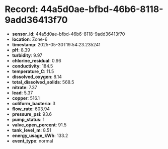 # Record: 44a5d0ae-bfbd-46b6-8118-9add36413f70

- **sensor_id**: 44a5d0ae-bfbd-46b6-8118-9add36413f70
- **location**: Zone-6
- **timestamp**: 2025-05-30T19:54:23.235241
- **pH**: 8.39
- **turbidity**: 9.97
- **chlorine_residual**: 0.96
- **conductivity**: 184.5
- **temperature_C**: 11.5
- **dissolved_oxygen**: 8.14
- **total_dissolved_solids**: 568.5
- **nitrate**: 7.37
- **lead**: 5.37
- **copper**: 516.1
- **coliform_bacteria**: 3
- **flow_rate**: 603.94
- **pressure_psi**: 93.6
- **pump_status**: 1
- **valve_open_percent**: 91.5
- **tank_level_m**: 8.51
- **energy_usage_kWh**: 133.2
- **event_type**: normal